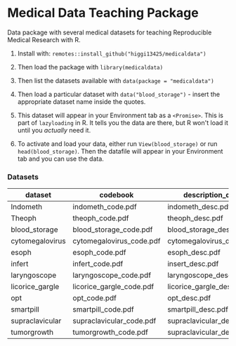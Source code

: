 # Medical Data Teaching Package

Data package with several medical datasets for teaching Reproducible Medical Research with R. 

1. Install with: `remotes::install_github("higgi13425/medicaldata")`    

2. Then load the package with `library(medicaldata)`    

3. Then list the datasets available with `data(package = "medicaldata")`    

4. Then load a particular dataset with `data("blood_storage")` - insert the appropriate dataset name inside the quotes.

5. This dataset will appear in your Environment tab as a `<Promise>`. This is part of `lazyloading` in R. It tells you the data are there, but R won't load it until you _actually_ need it.

6. To activate and load your data, either run `View(blood_storage)` or run `head(blood_storage)`. Then the datafile will appear in your Environment tab and you can use the data.

### Datasets
| dataset         | codebook                 | description_doc          |
|-----------------|--------------------------|--------------------------|
| Indometh        | indometh_code.pdf        | indometh_desc.pdf        |
| Theoph          | theoph_code.pdf          | theoph_desc.pdf          |
| blood_storage   | blood_storage_code.pdf   | blood_storage_desc.pdf   |
| cytomegalovirus | cytomegalovirus_code.pdf | cytomegalovirus_desc.pdf |
| esoph           | esoph_code.pdf           | esoph_desc.pdf           |
| infert          | infert_code.pdf          | insert_desc.pdf          |
| laryngoscope    | laryngoscope_code.pdf    | laryngoscope_desc.pdf    |
| licorice_gargle | licorice_gargle_code.pdf | licorice_gargle_desc.pdf |
| opt             | opt_code.pdf             | opt_desc.pdf             |
| smartpill       | smartpill_code.pdf       | smartpill_desc.pdf       |
| supraclavicular | supraclavicular_code.pdf | supraclavicular_desc.pdf |
| tumorgrowth     | tumorgrowth_code.pdf     | supraclavicular_desc.pdf |
